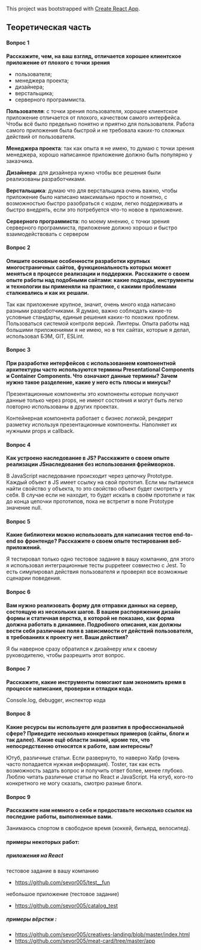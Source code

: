 This project was bootstrapped with [Create React App](https://github.com/facebook/create-react-app).

## Теоретическая часть

#### Вопрос 1
**Расскажите, чем, на ваш взгляд, отличается хорошее клиентское приложение от**
**плохого с точки зрения**

- пользователя;
- менеджера проекта;
- дизайнера;
- верстальщика;
- серверного программиста.

**Пользователя**:  с точки зрения пользователя, хорошее клиентское приложение отличается от плохого, качеством самого интерфейса.
Чтобы всё было предельно понятно и приятно для пользователя. Работа самого приложения была быстрой и не требовала каких-то
сложных действий от пользователя.

**Менеджера проекта**:  так как опыта я не имею, то думаю с точки зрения менеджера, хорошо написанное приложение
должно быть популярно у заказчика.

**Дизайнера**:  для дизайнера нужно чтобы все решения были реализованы разработчиками.

**Верстальщика**:  думаю что для верстальщика очень важно, чтобы приложение было написано максимально просто и понятно,
с возможностью быстро разобраться с кодом, легко поддерживать и быстро внедрять, если это потребуется что-то новое в приложение.

**Серверного программиста**:  по моему мнению, с точки зрения серверного программиста, приложение должно хорошо и быстро
взаимодействовать с сервером

#### Вопрос 2
**Опишите основные особенности разработки крупных многостраничных сайтов,**
**функциональность которых может меняться в процессе реализации и поддержки.**
**Расскажите о своем опыте работы над подобными сайтами: какие подходы,**
**инструменты и технологии вы применяли на практике, с какими проблемами**
**сталкивались и как их решали.**

Так как приложение крупное, значит, очень много кода написано разными разработчиками. Я думаю, важно соблюдать какие-то условные
стандарты, единые решения каких-то похожих проблем. Пользоваться системой контроля версий. Линтеры. Опыта работы над большими
приложениями я не имею, но в тех сайтах, которые я делал, использовал БЭМ, GIT, ESLint.

#### Вопрос 3
**При разработке интерфейсов с использованием компонентной архитектуры часто**
**используются термины Presentational Сomponents и Сontainer Сomponents. Что**
**означают данные термины? Зачем нужно такое разделение, какие у него есть**
**плюсы и минусы?**

Презентационные компоненты это компоненты которые получают данные только через props, не имеют состояния и могут быть легко
повторно использованы в других проектах.

Контейнерная компонента работает с бизнес логикой, рендерит разметку используя презентационные компоненты. Наполняет их
нужными props и callback.

#### Вопрос 4
**Как устроено наследование в JS? Расскажите о своем опыте реализации JSнаследования без использования фреймворков.**

В JavaScript наследование происходит через цепочку Prototype. Каждый объект в JS имеет ссылку на свой прототип. Если мы пытаемся
найти свойство у объекта, то это свойство объект будет смотреть у себя. В случае если не находит, то будет искать в своём прототипе
и так до конца цепочки прототипов, пока не встретит в поле Prototype значение null.

#### Вопрос 5
**Какие библиотеки можно использовать для написания тестов end-to-end во**
**фронтенде? Расскажите о своем опыте тестирования веб-приложений.**

Я тестировал только одно тестовое задание в вашу компанию, для этого я использовал интеграционные тесты puppeteer совместно с Jest.
То есть симулировал действия пользователя и проверял все возможные сценарии поведения.

#### Вопрос 6
**Вам нужно реализовать форму для отправки данных на сервер, состоящую из**
**нескольких шагов. В вашем распоряжении дизайн формы и статичная верстка, в**
**которой не показано, как форма должна работать в динамике. Подробного**
**описания, как должны вести себя различные поля в зависимости от действий**
**пользователя, в требованиях к проекту нет. Ваши действия?**

Я бы наверное сразу обратился к дизайнеру или к своему руководителю, чтобы разрешить этот вопрос.

#### Вопрос 7
**Расскажите, какие инструменты помогают вам экономить время в процессе**
**написания, проверки и отладки кода.**

Console.log, debugger, инспектор кода

#### Вопрос 8
**Какие ресурсы вы используете для развития в профессиональной сфере? Приведите**
**несколько конкретных примеров (сайты, блоги и так далее).**
**Какие ещё области знаний, кроме тех, что непосредственно относятся к работе,**
**вам интересны?**

Ютуб, различные статьи. Если развернуто, то наверно Хабр (очень часто попадается нужная информация). Toster, так как есть
возможность задать вопрос и получить ответ более, менее глубоко. Люблю читать различные статьи по React и JavaScript. На ютуб,
кого-то конкретного не могу сказать, смотрю разные блоги.

#### Вопрос 9
**Расскажите нам немного о себе и предоставьте несколько ссылок на последние**
**работы, выполненные вами.**

Занимаюсь спортом в свободное время (хоккей, бильярд, велосипед).

#### примеры некоторых работ:

##### приложения на React

тестовое задание в вашу компанию
- https://github.com/sevor005/test__fun

небольшое приложение (тестовое задание)
- https://github.com/sevor005/catalog_test

##### примеры вёрстки :
- https://github.com/sevor005/creatives-landing/blob/master/index.html
- https://github.com/sevor005/meat-card/tree/master/app

